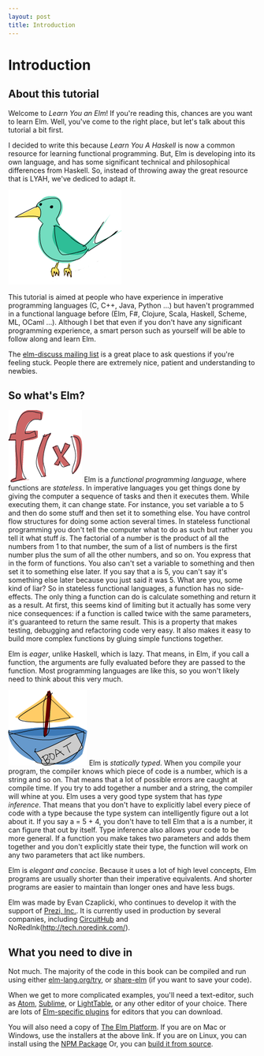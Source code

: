 ```yaml
---
layout: post
title: Introduction
---
```


Introduction
============

About this tutorial
-------------------

Welcome to *Learn You an Elm*! If you're reading this,
chances are you want to learn Elm. Well, you've come to the right
place, but let's talk about this tutorial a bit first.

I decided to write this because *Learn You A Haskell* is now
a common resource for learning functional programming. But,
Elm is developing into its own language, and has some significant
technical and philosophical differences from Haskell.
So, instead of throwing away the great resource that is LYAH, we've
dediced to adapt it.

![bird](img/bird.png)

This tutorial is aimed at people who have experience in imperative
programming languages (C, C++, Java, Python …) but haven't programmed in
a functional language before (Elm, F#, Clojure, Scala, Haskell, Scheme, ML, OCaml …). 
Although I bet that
even if you don't have any significant programming experience, a smart
person such as yourself will be able to follow along and learn Elm.

The [elm-discuss mailing list](https://groups.google.com/forum/#!forum/elm-discuss) 
is a great place to ask
questions if you're feeling stuck. People there are extremely nice,
patient and understanding to newbies.

So what's Elm?
------------------

![fx](img/fx.png) Elm is a *functional programming language*, where functions
are *stateless*. In imperative languages you get things
done by giving the computer a sequence of tasks and then it executes
them. While executing them, it can change state. For instance, you set
variable a to 5 and then do some stuff and then set it to something
else. You have control flow structures for doing some action several
times. In stateless functional programming you don't tell the computer what
to do as such but rather you tell it what stuff *is*. The factorial of a
number is the product of all the numbers from 1 to that number, the sum
of a list of numbers is the first number plus the sum of all the other
numbers, and so on. You express that in the form of functions. You also
can't set a variable to something and then set it to something else
later. If you say that a is 5, you can't say it's something else later
because you just said it was 5. What are you, some kind of liar? So in
stateless functional languages, a function has no side-effects. The only
thing a function can do is calculate something and return it as a
result. At first, this seems kind of limiting but it actually has some
very nice consequences: if a function is called twice with the same
parameters, it's guaranteed to return the same result. 
This is a property that makes testing, debugging and refactoring code very easy.
It also makes it easy to build more
complex functions by gluing simple functions together.

Elm is *eager*, unlike Haskell, which is lazy.
That means, in Elm, if you call a function, the arguments are fully evaluated
before they are passed to the function.
Most programming languages are like this, so you won't likely need
to think about this very much.


![boat](img/boat.png) Elm is *statically
typed*. When you compile your program, the compiler knows which piece of
code is a number, which is a string and so on. That means that a lot of
possible errors are caught at compile time. If you try to add together a
number and a string, the compiler will whine at you. Elm uses a very
good type system that has *type inference*. That means that you don't
have to explicitly label every piece of code with a type because the
type system can intelligently figure out a lot about it. If you say a =
5 + 4, you don't have to tell Elm that a is a number, it can figure
that out by itself. Type inference also allows your code to be more
general. If a function you make takes two parameters and adds them
together and you don't explicitly state their type, the function will
work on any two parameters that act like numbers.

Elm is *elegant and concise*. Because it uses a lot of high level
concepts, Elm programs are usually shorter than their imperative
equivalents. And shorter programs are easier to maintain than longer
ones and have less bugs.

Elm was made by Evan Czaplicki, who continues to develop it with
the support of [Prezi, Inc.](https://prezi.com/).
It is currently used in production by several companies,
including [CircuitHub](https://www.circuithub.com/) and  
NoRedInk(http://tech.noredink.com/).

What you need to dive in
------------------------

Not much. The majority of the code in this book can be compiled and run
using either [elm-lang.org/try](http://elm-lang.org/try),
or [share-elm](http://share-elm.com) (if you want to save your code).

When we get to more complicated examples, you'll need a text-editor,
such as [Atom](https://atom.io/), [Sublime](http://www.sublimetext.com/), 
or [LightTable](http://lighttable.com/),
or any other editor of your choice.
There are lots of [Elm-specific plugins](http://elm-lang.org/install) for editors
that you can download.

You will also need a copy of [The Elm Platform](http://elm-lang.org/install).
If you are on Mac or Windows, use the installers at the above link.
If you are on Linux, you can  install using the [NPM Package](https://www.npmjs.com/package/elm)
Or, you can [build it from source](https://github.com/elm-lang/elm-platform).
